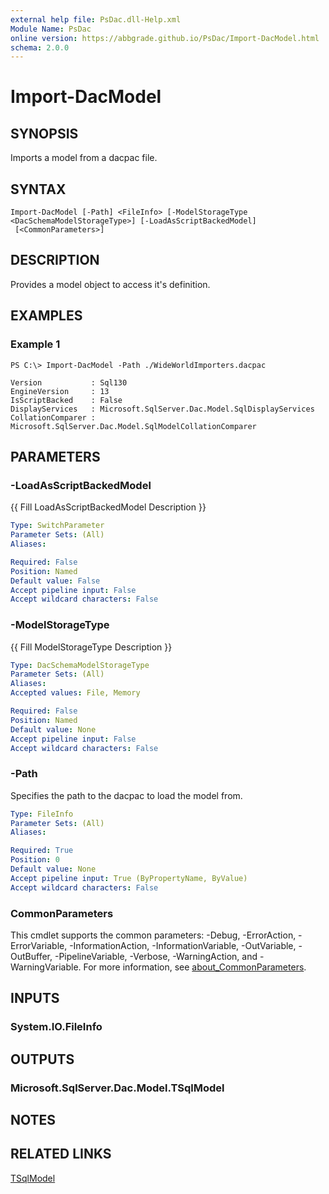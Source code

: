 ```yaml
---
external help file: PsDac.dll-Help.xml
Module Name: PsDac
online version: https://abbgrade.github.io/PsDac/Import-DacModel.html
schema: 2.0.0
---
```


# Import-DacModel

## SYNOPSIS
Imports a model from a dacpac file.

## SYNTAX

```
Import-DacModel [-Path] <FileInfo> [-ModelStorageType <DacSchemaModelStorageType>] [-LoadAsScriptBackedModel]
 [<CommonParameters>]
```

## DESCRIPTION
Provides a model object to access it's definition.

## EXAMPLES

### Example 1
```
PS C:\> Import-DacModel -Path ./WideWorldImporters.dacpac

Version           : Sql130
EngineVersion     : 13
IsScriptBacked    : False
DisplayServices   : Microsoft.SqlServer.Dac.Model.SqlDisplayServices
CollationComparer : Microsoft.SqlServer.Dac.Model.SqlModelCollationComparer
```

## PARAMETERS

### -LoadAsScriptBackedModel
{{ Fill LoadAsScriptBackedModel Description }}

```yaml
Type: SwitchParameter
Parameter Sets: (All)
Aliases:

Required: False
Position: Named
Default value: False
Accept pipeline input: False
Accept wildcard characters: False
```

### -ModelStorageType
{{ Fill ModelStorageType Description }}

```yaml
Type: DacSchemaModelStorageType
Parameter Sets: (All)
Aliases:
Accepted values: File, Memory

Required: False
Position: Named
Default value: None
Accept pipeline input: False
Accept wildcard characters: False
```

### -Path
Specifies the path to the dacpac to load the model from.

```yaml
Type: FileInfo
Parameter Sets: (All)
Aliases:

Required: True
Position: 0
Default value: None
Accept pipeline input: True (ByPropertyName, ByValue)
Accept wildcard characters: False
```

### CommonParameters
This cmdlet supports the common parameters: -Debug, -ErrorAction, -ErrorVariable, -InformationAction, -InformationVariable, -OutVariable, -OutBuffer, -PipelineVariable, -Verbose, -WarningAction, and -WarningVariable. For more information, see [about_CommonParameters](http://go.microsoft.com/fwlink/?LinkID=113216).

## INPUTS

### System.IO.FileInfo
## OUTPUTS

### Microsoft.SqlServer.Dac.Model.TSqlModel
## NOTES

## RELATED LINKS

[TSqlModel](https://docs.microsoft.com/en-us/dotnet/api/microsoft.sqlserver.dac.model.tsqlmodel)

